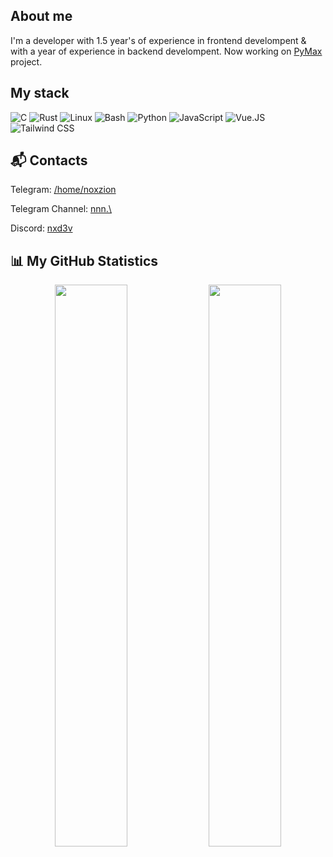 <div align="left">

<h2>About me</h2>
<p>
I'm a developer with 1.5 year's of experience in frontend develompent & with a year of experience in backend develompent. Now working on <a href="https://github.com/noxzion/PyMax">PyMax</a> project.
</p>

<h2>My stack</h2>

<img src="https://img.shields.io/badge/c-%2300599C.svg?style=for-the-badge&logo=c&logoColor=white" alt="C">
<img src="https://img.shields.io/badge/Rust-DEA584?style=for-the-badge&logo=rust&logoColor=black" alt="Rust">
<img src="https://img.shields.io/badge/Linux-333333?style=for-the-badge&logo=linux&logoColor=white" alt="Linux">
<img src="https://img.shields.io/badge/Bash-1C1C1C?style=for-the-badge&logo=gnu-bash&logoColor=4EAA25" alt="Bash">
<img src="https://img.shields.io/badge/Python-306998?style=for-the-badge&logo=python&logoColor=FFD43B" alt="Python">
<img src="https://shields.io/badge/JavaScript-F7DF1E?logo=JavaScript&logoColor=000&style=for-the-badge" alt="JavaScript">
<img src="https://img.shields.io/badge/Vue.js-35495E?style=for-the-badge&logo=vuedotjs&logoColor=4FC08D" alt="Vue.JS">
<img src="https://img.shields.io/badge/Tailwind_CSS-grey?style=for-the-badge&logo=tailwind-css&logoColor=38B2AC" alt="Tailwind CSS">

<h2>📬 Contacts</h2>
<p> Telegram: <a href="https://t.me/ink_pidor">/home/noxzion</a></p>
<p> Telegram Channel: <a href="https://t.me/nzd3v">nnn.\</a></p>   
<p> Discord: <a href="discord.com/users/1186242826896416778">nxd3v</a></p>

<h2>📊 My GitHub Statistics</h2>

<p align="center">
  <img width="48%" src="https://github-readme-stats.vercel.app/api?username=noxzion&show_icons=true&theme=github_dark&hide_border=true&include_all_commits=true" />
  <img width="48%" src="https://github-readme-stats.vercel.app/api/top-langs/?username=noxzion&layout=compact&theme=github_dark&hide_border=true" />
</p>

</div>
